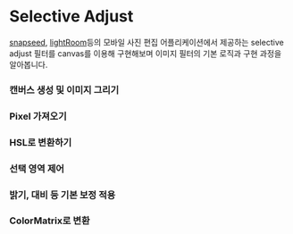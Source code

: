 # Selective Adjust
[snapseed](https://itunes.apple.com/kr/app/snapseed/id439438619?mt=8), [lightRoom](https://itunes.apple.com/kr/app/adobe-lightroom-cc/id878783582?mt=8)등의 모바일 사진 편집 어플리케이션에서 제공하는 selective adjust 필터를 canvas를 이용해 구현해보며 이미지 필터의 기본 로직과 구현 과정을 알아봅니다. 

### 캔버스 생성 및 이미지 그리기

### Pixel 가져오기

### HSL로 변환하기

### 선택 영역 제어

### 밝기, 대비 등 기본 보정 적용

### ColorMatrix로 변환
